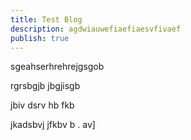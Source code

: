 ```yaml
---
title: Test Blog
description: agdwiauwefiaefiaesvfivaef
publish: true
---
```

sgeahserhrehrejgsgob

rgrsbgjb jbgjisgb

jbiv dsrv hb fkb

jkadsbvj jfkbv b . av]

